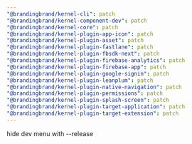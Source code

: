 ```yaml
---
"@brandingbrand/kernel-cli": patch
"@brandingbrand/kernel-component-dev": patch
"@brandingbrand/kernel-core": patch
"@brandingbrand/kernel-plugin-app-icon": patch
"@brandingbrand/kernel-plugin-asset": patch
"@brandingbrand/kernel-plugin-fastlane": patch
"@brandingbrand/kernel-plugin-fbsdk-next": patch
"@brandingbrand/kernel-plugin-firebase-analytics": patch
"@brandingbrand/kernel-plugin-firebase-app": patch
"@brandingbrand/kernel-plugin-google-signin": patch
"@brandingbrand/kernel-plugin-leanplum": patch
"@brandingbrand/kernel-plugin-native-navigation": patch
"@brandingbrand/kernel-plugin-permissions": patch
"@brandingbrand/kernel-plugin-splash-screen": patch
"@brandingbrand/kernel-plugin-target-application": patch
"@brandingbrand/kernel-plugin-target-extension": patch
---
```


hide dev menu with --release
